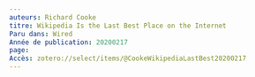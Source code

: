 ```yaml
---
auteurs: Richard Cooke
titre: Wikipedia Is the Last Best Place on the Internet
Paru dans: Wired
Année de publication: 20200217
page: 
Accès: zotero://select/items/@CookeWikipediaLastBest20200217
---
```



